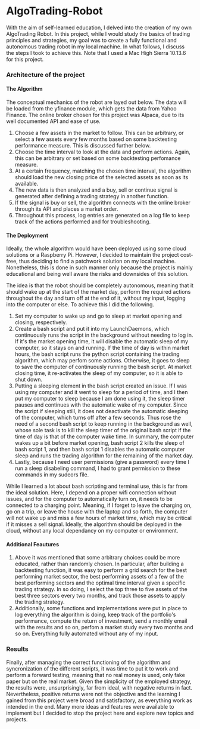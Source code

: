 # AlgoTrading-Robot
With the aim of self-learned education, I delved into the creation of my own AlgoTrading Robot. In this project, while I would study the basics of trading principles and strategies, my goal was to create a fully functional and autonomous trading robot in my local machine. In what follows, I discuss the steps I took to achieve this. Note that I used a Mac High Sierra 10.13.6 for this project.

### Architecture of the project
#### The Algorithm
The conceptual mechanics of the robot are layed out below. The data will be loaded from the yfinance module, which gets the data from Yahoo Finance. The online broker chosen for this project was Alpaca, due to its well documented API and ease of use.

1. Choose a few assets in the market to follow. This can be arbitrary, or select a few assets every few months based on some backtesting performance measure. This is discussed further below.
2. Choose the time interval to look at the data and perform actions. Again, this can be arbitrary or set based on some backtesting perfomance measure.
3. At a certain frequency, matching the chosen time interval, the algorithm should load the new closing price of the selected assets as soon as its available.
4. The new data is then analyzed and a buy, sell or continue signal is generated after defining a trading strategy in another function.
5. If the signal is buy or sell, the algorithm connects with the online broker through its API and places a market order.
6. Throughout this process, log entries are generated on a log file to keep track of the actions performed and for troubleshooting.

#### The Deployment
Ideally, the whole algorithm would have been deployed using some cloud solutions or a Raspberry Pi. However, I decided to maintain the project cost-free, thus deciding to find a patchwork solution on my local machine. Nonetheless, this is done in such manner only because the project is mainly educational and being well aware the risks and downsides of this solution.

The idea is that the robot should be completely autonomous, meaning that it should wake up at the start of the market day, perform the required actions throughout the day and turn off at the end of it, without my input, logging into the computer or else. To achieve this I did the following.

1. Set my computer to wake up and go to sleep at market opening and closing, respectively.
2. Create a bash script and put it into my LaunchDaemons, which continuously runs the script in the background without needing to log in. If it's the market opening time, it will disable the automatic sleep of my computer, so it stays on and running. If the time of day is within market hours, the bash script runs the python script containing the trading algorithm, which may perfom some actions. Otherwise, it goes to sleep to save the computer of continuously running the bash script. At market closing time, it re-activates the sleep of my computer, so it is able to shut down.
3. Putting a sleeping element in the bash script created an issue. If I was using my computer and it went to sleep for a period of time, and I then put my computer to sleep because I am done using it, the sleep timer pauses and continues with the automatic wake of my computer. Since the script if sleeping still, it does not deactivate the automatic sleeping of the computer, which turns off after a few seconds. Thus rose the need of a second bash script to keep running in the background as well, whose sole task is to kill the sleep timer of the original bash script if the time of day is that of the computer wake time. In summary, the computer wakes up a bit before market opening, bash script 2 kills the sleep of bash script 1, and then bash script 1 disables the automatic computer sleep and runs the trading algorithm for the remaining of the market day.
4. Lastly, because I need user permissions (give a password) every time I run a sleep disabeling command, I had to grant permission to these commands in my sudeors file.

While I learned a lot about bash scripting and terminal use, this is far from the ideal solution. Here, I depend on a proper wifi connection without issues, and for the computer to automatically turn on, it needs to be connected to a charging point. Meaning, if I forget to leave the charging on, go on a trip, or leave the house with the laptop and so forth, the computer will not wake up and miss a few hours of market time, which may be critical if it misses a sell signal. Ideally, the algorithm should be deployed in the cloud, without any local dependancy on my computer or environment.

#### Additional Feautures
1. Above it was mentioned that some arbitrary choices could be more educated, rather than randomly chosen. In particular, after building a backtesting function, it was easy to perform a grid search for the best performing market sector, the best performing assets of a few of the best performing sectors and the optimal time interval given a specific trading strategy. In so doing, I select the top three to five assets of the best three sectors every two months, and track those assets to apply the trading strategy.
2. Additionally, some functions and implementations were put in place to log everything the algorithm is doing, keep track of the portfolio's performance, compute the return of investment, send a monthly email with the results and so on, perfom a market study every two months and so on. Everything fully automated without any of my input.

### Results 
Finally, after managing the correct functioning of the algorithm and syncronization of the different scripts, it was time to put it to work and perform a forward testing, meaning that no real money is used, only fake paper but on the real market. Given the simplicity of the employed strategy, the results were, unsurprisingly, far from ideal, with negative returns in fact. Nevertheless, positive returns were not the objective and the learning I gained from this project were broad and satisfactory, as everything work as intended in the end. Many more ideas and features were available to implement but I decided to stop the project here and explore new topics and projects.
